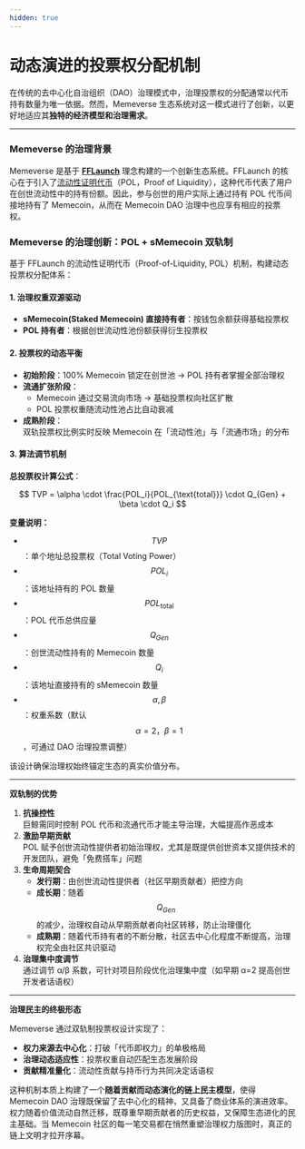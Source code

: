 ```yaml
---
hidden: true
---
```


# 动态演进的投票权分配机制

在传统的去中心化自治组织（DAO）治理模式中，治理投票权的分配通常以代币持有数量为唯一依据。然而，Memeverse 生态系统对这一模式进行了创新，以更好地适应其**独特的经济模型和治理需求**。

***

### **Memeverse 的治理背景**

Memeverse 是基于 [**FFLaunch**](../../../fflaunch/) 理念构建的一个创新生态系统。FFLaunch 的核心在于引入了[流动性证明代币](../../../fflaunch/proof-of-liquidity-token/)（POL，Proof of Liquidity），这种代币代表了用户在创世流动性中的持有份额。因此，参与创世的用户实际上通过持有 POL 代币间接地持有了 Memecoin，从而在 Memecoin DAO 治理中也应享有相应的投票权。

### **Memeverse 的治理创新：POL + sMemecoin 双轨制**

基于 FFLaunch 的流动性证明代币（Proof-of-Liquidity, POL）机制，构建动态投票权分配体系：

#### **1. 治理权重双源驱动**

* **sMemecoin(Staked Memecoin) 直接持有者**：按钱包余额获得基础投票权
* **POL 持有者**：根据创世流动性池份额获得衍生投票权

#### **2. 投票权的动态平衡**

* **初始阶段**：100% Memecoin 锁定在创世池 → POL 持有者掌握全部治理权
* **流通扩张阶段**：
  * Memecoin 通过交易流向市场 → 基础投票权向社区扩散
  * POL 投票权重随流动性池占比自动衰减
* **成熟阶段**：\
  双轨投票权比例实时反映 Memecoin 在「流动性池」与「流通市场」的分布

#### **3. 算法调节机制**

**总投票权计算公式**：

$$
TVP = \alpha \cdot \frac{POL_i}{POL_{\text{total}}} \cdot Q_{Gen} + \beta \cdot Q_i
$$

**变量说明：**

* $$TVP$$：单个地址总投票权（Total Voting Power）
* $$POL_{i}$$：该地址持有的 POL 数量
* $$POL_{\text {total}}$$：POL 代币总供应量
* $$Q_{Gen}$$：创世流动性持有的 Memecoin 数量
* $$Q_i$$：该地址直接持有的 sMemecoin 数量
* $$\alpha, \beta$$：权重系数（默认 $$\alpha = 2，\beta = 1$$ ，可通过 DAO 治理投票调整）

该设计确保治理权始终锚定生态的真实价值分布。

***

**双轨制的优势**

1. **抗操控性**\
   巨鲸需同时控制 POL 代币和流通代币才能主导治理，大幅提高作恶成本
2. **激励早期贡献**\
   POL 赋予创世流动性提供者初始治理权，尤其是既提供创世资本又提供技术的开发团队，避免「免费搭车」问题
3. **生命周期契合**
   * **发行期**：由创世流动性提供者（社区早期贡献者）把控方向
   * **成长期**：随着 $$Q_{Gen}$$ 的减少，治理权自动从早期贡献者向社区转移，防止治理僵化
   * **成熟期**：随着代币持有者的不断分散，社区去中心化程度不断提高，治理权完全由社区共识驱动
4. **治理集中度调节**\
   通过调节 α/β 系数，可针对项目阶段优化治理集中度（如早期 α=2 提高创世开发者话语权）

***

**治理民主的终极形态**

Memeverse 通过双轨制投票权设计实现了：

* **权力来源去中心化**：打破「代币即权力」的单极格局
* **治理动态适应性**：投票权重自动匹配生态发展阶段
* **贡献精准量化**：流动性贡献与持币行为共同决定话语权

这种机制本质上构建了一个**随着贡献而动态演化的链上民主模型**，使得 Memecoin DAO 治理既保留了去中心化的精神，又具备了商业体系的演进效率。权力随着价值流动自然迁移，既尊重早期贡献者的历史权益，又保障生态进化的民主基础。当 Memecoin 社区的每一笔交易都在悄然重塑治理权力版图时，真正的链上文明才拉开序幕。
